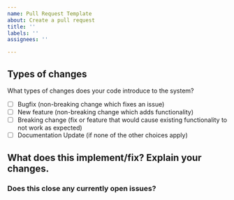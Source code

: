 ```yaml
---
name: Pull Request Template
about: Create a pull request
title: ''
labels: ''
assignees: ''

---
```


## Types of changes

What types of changes does your code introduce to the system?
<!-- Choose one or more by placing an "x" in the brackets -->

- [ ] Bugfix (non-breaking change which fixes an issue)
- [ ] New feature (non-breaking change which adds functionality)
- [ ] Breaking change (fix or feature that would cause existing functionality to not work as expected)
- [ ] Documentation Update (if none of the other choices apply)

## What does this implement/fix? Explain your changes.
<!-- Provide a short description of the changes made -->

### Does this close any currently open issues?
<!-- If it fixes a bug or resolves a feature request, be sure to link to that issue here. If it’s long, please paste to https://gist.github.com/ and insert the link here. -->
